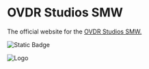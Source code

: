 # OVDR Studios SMW

The official website for the [OVDR Studios SMW.](https://smw.ovdrstudios.com)

![Static Badge](https://img.shields.io/badge/Public%20OVDR%20Studios%20Repository%20-%20purple)

![Logo](https://smw.ovdrstudios.com/images/smw-logo.png)

